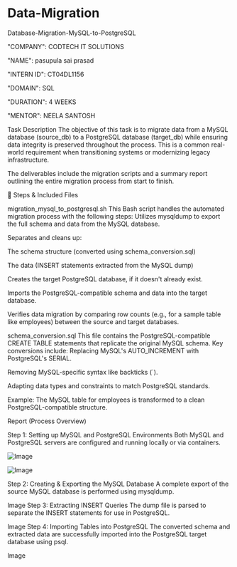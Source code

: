 # Data-Migration
Database-Migration-MySQL-to-PostgreSQL


"COMPANY": CODTECH IT SOLUTIONS


"NAME": pasupula sai prasad


"INTERN ID": CT04DL1156


"DOMAIN": SQL


"DURATION": 4 WEEKS


"MENTOR": NEELA SANTOSH

Task Description The objective of this task is to migrate data from a MySQL database (source_db) to a PostgreSQL database (target_db) while ensuring data integrity is preserved throughout the process. This is a common real-world requirement when transitioning systems or modernizing legacy infrastructure.

The deliverables include the migration scripts and a summary report outlining the entire migration process from start to finish.

📁 Steps & Included Files

migration_mysql_to_postgresql.sh This Bash script handles the automated migration process with the following steps:
Utilizes mysqldump to export the full schema and data from the MySQL database.

Separates and cleans up:

The schema structure (converted using schema_conversion.sql)

The data (INSERT statements extracted from the MySQL dump)

Creates the target PostgreSQL database, if it doesn't already exist.

Imports the PostgreSQL-compatible schema and data into the target database.

Verifies data migration by comparing row counts (e.g., for a sample table like employees) between the source and target databases.

schema_conversion.sql This file contains the PostgreSQL-compatible CREATE TABLE statements that replicate the original MySQL schema. Key conversions include:
Replacing MySQL's AUTO_INCREMENT with PostgreSQL's SERIAL.

Removing MySQL-specific syntax like backticks (`).

Adapting data types and constraints to match PostgreSQL standards.

Example: The MySQL table for employees is transformed to a clean PostgreSQL-compatible structure.

Report (Process Overview)

Step 1: Setting up MySQL and PostgreSQL Environments Both MySQL and PostgreSQL servers are configured and running locally or via containers.

![Image](https://github.com/user-attachments/assets/cd62c5d8-c039-431d-a1c7-4c69d47deff2)

![Image](https://github.com/user-attachments/assets/cc73f77a-3571-4939-9554-c7be715926d9)

Step 2: Creating & Exporting the MySQL Database A complete export of the source MySQL database is performed using mysqldump.

Image
Step 3: Extracting INSERT Queries The dump file is parsed to separate the INSERT statements for use in PostgreSQL.

Image
Step 4: Importing Tables into PostgreSQL The converted schema and extracted data are successfully imported into the PostgreSQL target database using psql.

Image
